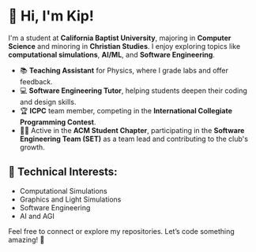 # 👋 Hi, I'm Kip!

I'm a student at **California Baptist University**, majoring in **Computer Science** and minoring in **Christian Studies**. I enjoy exploring topics like **computational simulations**, **AI/ML**, and **Software Engineering**.

- 📚 **Teaching Assistant** for Physics, where I grade labs and offer feedback.
- 💻 **Software Engineering Tutor**, helping students deepen their coding and design skills.
- 🏆 **ICPC** team member, competing in the **International Collegiate Programming Contest**.
- 👨‍💻 Active in the **ACM Student Chapter**, participating in the **Software Engineering Team (SET)** as a team lead and contributing to the club's growth.


## 🔧 Technical Interests:
- Computational Simulations
- Graphics and Light Simulations
- Software Engineering
- AI and AGI

Feel free to connect or explore my repositories. Let’s code something amazing! 🚀
